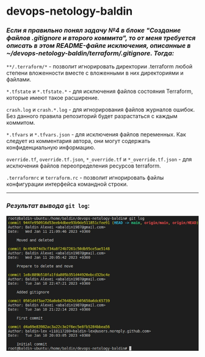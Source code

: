 # devops-netology-baldin

### ***Если я правильно понял задачу №4 в блоке "Создание файлов .gitignore и второго коммита", то от меня требуется описать в этом README-файле исключения, описанные в ~/devops-netology-baldin/terraform/.gitignore. Тогда:***

`**/.terraform/*` - позволит игнорировать директории .terraform любой степени вложенности вместе с вложенными в них директориями и файлами.

`*.tfstate` и `*.tfstate.*` - для исключения файлов состояния Terraform, которые имеют такое расширение. 

`crash.log` и `crash.*.log` - для игнорирования файлов журналов ошибок. Без данного правила репозиторий будет разрастаться с каждым коммитом.

`*.tfvars` и `*.tfvars.json` - для исключения файлов переменных. Как следует из комментария автора, они могут содержать конфиденциальную информацию.

`override.tf`, `override.tf.json`, `*_override.tf` и `*_override.tf.json` - для исключения файлов переопределения ресурсов terraform.

`.terraformrc` и `terraform.rc` - позволит игнорировать файлы конфигурации интерфейса командной строки.

----

### ***Результат вывода*** `git log`:

![Вывод истории коммитов](git_log.jpg)
